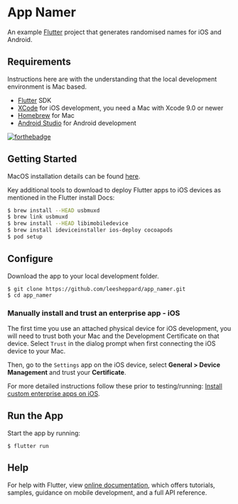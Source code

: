 # App Namer

An example [Flutter](https://flutter.dev) project that generates randomised names for iOS and Android. 

## Requirements

Instructions here are with the understanding that the local development environment is Mac based.

* [Flutter](https://flutter.dev/docs/get-started/install) SDK
* [XCode](https://developer.apple.com/xcode/) for iOS development, you need a Mac with Xcode 9.0 or newer
* [Homebrew](https://brew.sh/) for Mac
* [Android Studio](https://developer.android.com/studio) for Android development

[![forthebadge](https://forthebadge.com/images/badges/gluten-free.svg)](https://forthebadge.com)

## Getting Started

MacOS installation details can be found [here](https://flutter.dev/docs/get-started/install/macos).

Key additional tools to download to deploy Flutter apps to iOS devices as mentioned in the Flutter install Docs:

```sh
$ brew install --HEAD usbmuxd
$ brew link usbmuxd
$ brew install --HEAD libimobiledevice
$ brew install ideviceinstaller ios-deploy cocoapods
$ pod setup
```

## Configure

Download the app to your local development folder.

	$ git clone https://github.com/leesheppard/app_namer.git
	$ cd app_namer

### Manually install and trust an enterprise app - iOS

The first time you use an attached physical device for iOS development, you will need to trust both your Mac and the Development Certificate on that device. Select `Trust` in the dialog prompt when first connecting the iOS device to your Mac.

Then, go to the `Settings` app on the iOS device, select **General > Device Management** and trust your **Certificate**.

For more detailed instructions follow these prior to testing/running: [Install custom enterprise apps on iOS](https://support.apple.com/en-au/HT204460).

## Run the App

Start the app by running:

    $ flutter run

## Help

For help with Flutter, view [online documentation](https://flutter.io/docs), which offers tutorials, 
samples, guidance on mobile development, and a full API reference.
